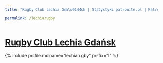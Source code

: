 ```yaml
---
title: "Rugby Club Lechia Gda\u0144sk | Statystyki patronite.pl | Patromierz"

permalink: /lechiarugby
---
```


# [Rugby Club Lechia Gdańsk](https://patronite.pl/lechiarugby)

{% include profile.md name="lechiarugby" prefix="l" %}
